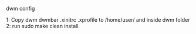 
dwm config

1: Copy dwm dwmbar .xinitrc .xprofile to /home/user/ and inside dwm folder
2: run sudo make clean install.





